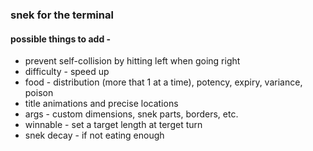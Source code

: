 

### snek for the terminal

#### possible things to add - 
* prevent self-collision by hitting left when going right
* difficulty - speed up 
* food - distribution (more that 1 at a time), potency, expiry, variance, poison
* title animations and precise locations
* args - custom dimensions, snek parts, borders, etc.
* winnable - set a target length at terget turn
* snek decay - if not eating enough